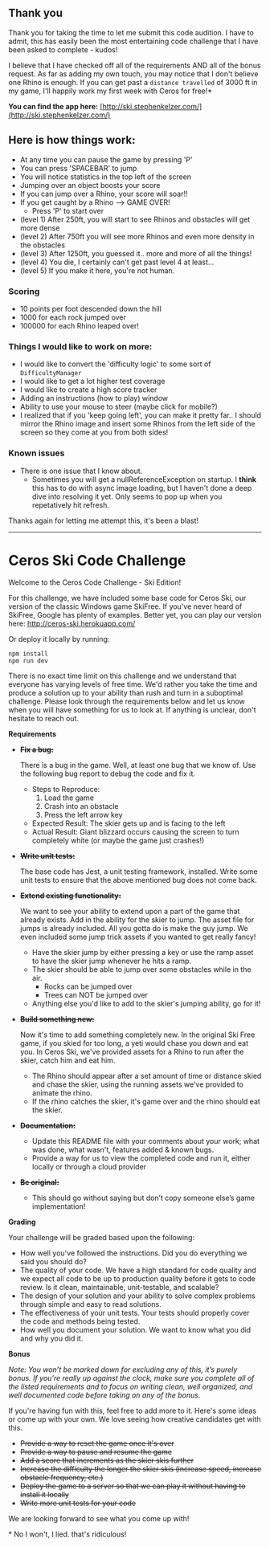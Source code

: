 ## Thank you
Thank you for taking the time to let me submit this code audition. I have to admit, this has easily been the most entertaining code challenge that I have been asked to complete - kudos! 

I believe that I have checked off all of the requirements AND all of the bonus request. As far as adding my own touch, you may notice that I don't believe one Rhino is enough. If you can get past a `distance travelled` of 3000 ft in my game, I'll happily work my first week with Ceros for free!*

**You can find the app here:** [http://ski.stephenkelzer.com/](http://ski.stephenkelzer.com/)

## Here is how things work:
- At any time you can pause the game by pressing 'P'
- You can press 'SPACEBAR' to jump
- You will notice statistics in the top left of the screen
- Jumping over an object boosts your score
- If you can jump over a Rhino, your score will soar!!
- If you get caught by a Rhino --> GAME OVER!
   - Press 'P' to start over
- (level 1) After 250ft, you will start to see Rhinos and obstacles will get more dense
- (level 2) After 750ft you will see more Rhinos and even more density in the obstacles
- (level 3) After 1250ft, you guessed it..  more and more of all the things!
- (level 4) You die, I certainly can't get past level 4 at least...
- (level 5) If you make it here, you're not human.

### Scoring
- 10 points per foot descended down the hill
- 1000 for each rock jumped over
- 100000 for each Rhino leaped over!

### Things I would like to work on more:
- I would like to convert the 'difficulty logic' to some sort of `DifficultyManager`
- I would like to get a lot higher test coverage
- I would like to create a high score tracker
- Adding an instructions (how to play) window
- Ability to use your mouse to steer (maybe click for mobile?)
- I realized that if you 'keep going left', you can make it pretty far.. I should mirror the Rhino image and insert some Rhinos from the left side of the screen so they come at you from both sides!

### Known issues
- There is one issue that I know about.
   - Sometimes you will get a nullReferenceException on startup. I **think** this has to do with async image loading, but I haven't done a deep dive into resolving it yet. Only seems to pop up when you repetatively hit refresh.

Thanks again for letting me attempt this, it's been a blast!


---


# Ceros Ski Code Challenge

Welcome to the Ceros Code Challenge - Ski Edition!

For this challenge, we have included some base code for Ceros Ski, our version of the classic Windows game SkiFree. If
you've never heard of SkiFree, Google has plenty of examples. Better yet, you can play our version here: 
http://ceros-ski.herokuapp.com/  

Or deploy it locally by running:
```
npm install
npm run dev
```

There is no exact time limit on this challenge and we understand that everyone has varying levels of free time. We'd 
rather you take the time and produce a solution up to your ability than rush and turn in a suboptimal challenge. Please 
look through the requirements below and let us know when you will have something for us to look at. If anything is 
unclear, don't hesitate to reach out.

**Requirements**

* ~~**Fix a bug:**~~

  There is a bug in the game. Well, at least one bug that we know of. Use the following bug report to debug the code
  and fix it.
  * Steps to Reproduce:
    1. Load the game
    1. Crash into an obstacle
    1. Press the left arrow key
  * Expected Result: The skier gets up and is facing to the left
  * Actual Result: Giant blizzard occurs causing the screen to turn completely white (or maybe the game just crashes!)
  
* ~~**Write unit tests:**~~

  The base code has Jest, a unit testing framework, installed. Write some unit tests to ensure that the above mentioned
  bug does not come back.
  
* ~~**Extend existing functionality:**~~

  We want to see your ability to extend upon a part of the game that already exists. Add in the ability for the skier to 
  jump. The asset file for jumps is already included. All you gotta do is make the guy jump. We even included some jump 
  trick assets if you wanted to get really fancy!
  * Have the skier jump by either pressing a key or use the ramp asset to have the skier jump whenever he hits a ramp.
  * The skier should be able to jump over some obstacles while in the air. 
    * Rocks can be jumped over
    * Trees can NOT be jumped over
  * Anything else you'd like to add to the skier's jumping ability, go for it!
   
* ~~**Build something new:**~~

  Now it's time to add something completely new. In the original Ski Free game, if you skied for too long, 
  a yeti would chase you down and eat you. In Ceros Ski, we've provided assets for a Rhino to run after the skier, 
  catch him and eat him.
  * The Rhino should appear after a set amount of time or distance skied and chase the skier, using the running assets
    we've provided to animate the rhino.
  * If the rhino catches the skier, it's game over and the rhino should eat the skier. 

* ~~**Documentation:**~~

  * Update this README file with your comments about your work; what was done, what wasn't, features added & known bugs.
  * Provide a way for us to view the completed code and run it, either locally or through a cloud provider
  
* ~~**Be original:**~~
  * This should go without saying but don’t copy someone else’s game implementation!

**Grading** 

Your challenge will be graded based upon the following:

* How well you've followed the instructions. Did you do everything we said you should do?
* The quality of your code. We have a high standard for code quality and we expect all code to be up to production 
  quality before it gets to code review. Is it clean, maintainable, unit-testable, and scalable?
* The design of your solution and your ability to solve complex problems through simple and easy to read solutions.
* The effectiveness of your unit tests. Your tests should properly cover the code and methods being tested.
* How well you document your solution. We want to know what you did and why you did it.

**Bonus**

*Note: You won’t be marked down for excluding any of this, it’s purely bonus.  If you’re really up against the clock, 
make sure you complete all of the listed requirements and to focus on writing clean, well organized, and well documented 
code before taking on any of the bonus.*

If you're having fun with this, feel free to add more to it. Here's some ideas or come up with your own. We love seeing 
how creative candidates get with this.
 
* ~~Provide a way to reset the game once it's over~~
* ~~Provide a way to pause and resume the game~~
* ~~Add a score that increments as the skier skis further~~
* ~~Increase the difficulty the longer the skier skis (increase speed, increase obstacle frequency, etc.)~~
* ~~Deploy the game to a server so that we can play it without having to install it locally~~
* ~~Write more unit tests for your code~~

We are looking forward to see what you come up with!




\* No I won't, I lied. that's ridiculous!
